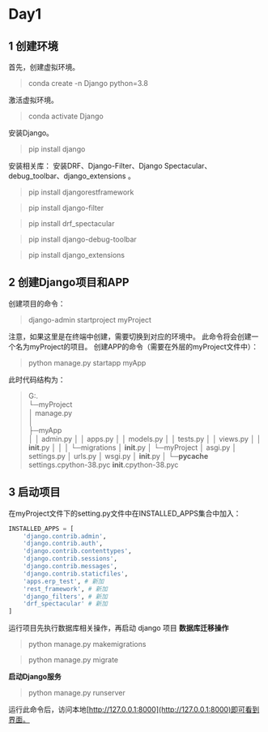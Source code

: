 # Day1
## 1 创建环境
首先，创建虚拟环境。
> conda create -n Django python=3.8

激活虚拟环境。
> conda activate Django

安装Django。
> pip install django

安装相关库：
安装DRF、Django-Filter、Django Spectacular、debug_toolbar、django_extensions 。
> pip install djangorestframework

> pip install django-filter

> pip install drf_spectacular

> pip install django-debug-toolbar

> pip install django_extensions

## 2 创建Django项目和APP
创建项目的命令：
> django-admin startproject myProject

注意，如果这里是在终端中创建，需要切换到对应的环境中。
此命令将会创建一个名为myProject的项目。
创建APP的命令（需要在外层的myProject文件中）：
> python manage.py startapp myApp

此时代码结构为：
> G:.                         
> └─myProject                 
>     │  manage.py            
>     │                       
>     ├─myApp                 
>     │  │  admin.py
>     │  │  apps.py
>     │  │  models.py
>     │  │  tests.py
>     │  │  views.py
>     │  │  __init__.py
>     │  │
>     │  └─migrations
>     │          __init__.py
>     │
>     └─myProject
>         │  asgi.py
>         │  settings.py
>         │  urls.py
>         │  wsgi.py
>         │  __init__.py
>         │
>         └─__pycache__
>                 settings.cpython-38.pyc
>                 __init__.cpython-38.pyc

## 3 启动项目
在myProject文件下的setting.py文件中在INSTALLED_APPS集合中加入：
```python
INSTALLED_APPS = [
    'django.contrib.admin',
    'django.contrib.auth',
    'django.contrib.contenttypes',
    'django.contrib.sessions',
    'django.contrib.messages',
    'django.contrib.staticfiles',
    'apps.erp_test', # 新加
    'rest_framework', # 新加
    'django_filters', # 新加
    'drf_spectacular' # 新加
]
```
运行项目先执行数据库相关操作，再启动 django 项目
**数据库迁移操作**
> python manage.py makemigrations

> python manage.py migrate

**启动Django服务**
> python manage.py runserver

运行此命令后，访问本地[http://127.0.0.1:8000](http://127.0.0.1:8000)即可看到界面。
